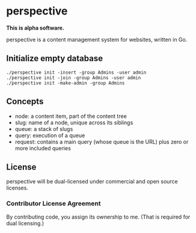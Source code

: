 # perspective

**This is alpha software.**

perspective is a content management system for websites, written in Go.

## Initialize empty database

```
./perspective init -insert -group Admins -user admin
./perspective init -join -group Admins -user admin
./perspective init -make-admin -group Admins
```

## Concepts

* node: a content item, part of the content tree
* slug: name of a node, unique across its siblings
* queue: a stack of slugs
* query: execution of a queue
* request: contains a main query (whose queue is the URL) plus zero or more included queries

## License

perspective will be dual-licensed under commercial and open source licenses.

### Contributor License Agreement

By contributing code, you assign its ownership to me. (That is required for dual licensing.)
